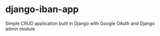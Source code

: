 # django-iban-app
Simple CRUD application built in Django with Google OAuth and Django admin module
